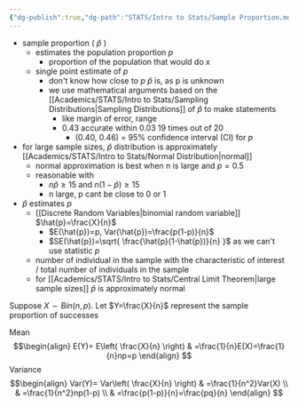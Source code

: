 ```yaml
---
{"dg-publish":true,"dg-path":"STATS/Intro to Stats/Sample Proportion.md","permalink":"/stats/intro-to-stats/sample-proportion/","created":"2024-04-01T13:34:06.182-04:00","updated":"2025-07-07T17:21:02.522-04:00"}
---
```


- sample proportion ( $\hat{p}$ )  
	- estimates the population proportion $p$
		- proportion of the population that would do x
	- single point estimate of $p$ 
		- don't know how close to $p$ $\hat{p}$ is, as p is unknown
		- we use mathematical arguments based on the [[Academics/STATS/Intro to Stats/Sampling Distributions\|Sampling Distributions]] of $\hat{p}$ to make statements
			- like margin of error, range
			- 0.43 accurate within 0.03 19 times out of 20
				- (0.40, 0.46) = 95% confidence interval (CI) for $p$
- for large sample sizes, $\hat{p}$ distribution is approximately [[Academics/STATS/Intro to Stats/Normal Distribution\|normal]]
	- normal approximation is best when n is large and $p = 0.5$
	- reasonable with 
		- $n \hat{p}\geq 15\text{ and }n(1-\hat{p})\geq 15$
		- n large, p cant be close to 0 or 1
- $\hat{p}$ estimates $p$
	- [[Discrete Random Variables\|binomial random variable]] $\hat{p}=\frac{X}{n}$
		- $E(\hat{p})=p, Var(\hat{p})=\frac{p(1-p)}{n}$
		- $SE(\hat{p})=\sqrt{ \frac{\hat{p}(1-\hat{p})}{n} }$ as we can't use statistic $p$
	-  number of individual in the sample with the characteristic of interest / total number of individuals in the sample
	- for [[Academics/STATS/Intro to Stats/Central Limit Theorem\|large sample sizes]] $\hat{p}$ is approximately normal

Suppose $X \sim Bin(n,p)$. Let $Y=\frac{X}{n}$ represent the sample proportion of successes

Mean$$\begin{align}
  E(Y)=  E\left( \frac{X}{n} \right) & =\frac{1}{n}E(X)=\frac{1}{n}np=p
\end{align}
$$Variance $$\begin{align}
Var(Y)= Var\left( \frac{X}{n} \right)   & =\frac{1}{n^2}Var(X) \\
 & =\frac{1}{n^2}np(1-p) \\
 & =\frac{p(1-p)}{n}=\frac{pq}{n}
\end{align}
$$

